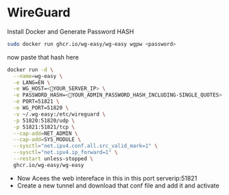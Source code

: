 # WireGuard

Install Docker and Generate Password HASH

```bash
sudo docker run ghcr.io/wg-easy/wg-easy wgpw <password>
```

now paste that hash here

```bash
docker run -d \
  --name=wg-easy \
  -e LANG=EN \
  -e WG_HOST=<🚨YOUR_SERVER_IP> \
  -e PASSWORD_HASH=<🚨YOUR_ADMIN_PASSWORD_HASH_INCLUDING-SINGLE_QUOTES> \
  -e PORT=51821 \
  -e WG_PORT=51820 \
  -v ~/.wg-easy:/etc/wireguard \
  -p 51820:51820/udp \
  -p 51821:51821/tcp \
  --cap-add=NET_ADMIN \
  --cap-add=SYS_MODULE \
  --sysctl="net.ipv4.conf.all.src_valid_mark=1" \
  --sysctl="net.ipv4.ip_forward=1" \
  --restart unless-stopped \
  ghcr.io/wg-easy/wg-easy

```

- Now Acees the web intereface in this in this port serverip:51821
- Create a new tunnel and download that conf file and add it and activate
